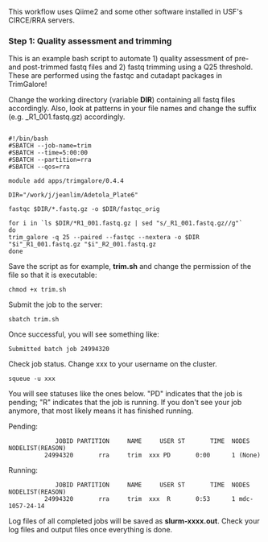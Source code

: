 This workflow uses Qiime2 and some other software installed in USF's CIRCE/RRA servers. 

### Step 1: Quality assessment and trimming

This is an example bash script to automate 1) quality assessment of pre- and post-trimmed fastq files and 2) fastq trimming using a Q25 threshold. These are performed using the fastqc and cutadapt packages in TrimGalore!

Change the working directory (variable **DIR**) containing all fastq files accordingly. Also, look at patterns in your file names and change the suffix (e.g. _R1_001.fastq.gz) accordingly.

```

#!/bin/bash
#SBATCH --job-name=trim
#SBATCH --time=5:00:00
#SBATCH --partition=rra
#SBATCH --qos=rra

module add apps/trimgalore/0.4.4

DIR="/work/j/jeanlim/Adetola_Plate6"

fastqc $DIR/*.fastq.gz -o $DIR/fastqc_orig

for i in `ls $DIR/*R1_001.fastq.gz | sed "s/_R1_001.fastq.gz//g"`
do
trim_galore -q 25 --paired --fastqc --nextera -o $DIR "$i"_R1_001.fastq.gz "$i"_R2_001.fastq.gz
done
```
Save the script as for example, **trim.sh** and change the permission of the file so that it is executable:

```
chmod +x trim.sh
```

Submit the job to the server:

```
sbatch trim.sh
```
Once successful, you will see something like:
```
Submitted batch job 24994320
```

Check job status. Change xxx to your username on the cluster.
```
squeue -u xxx
```
You will see statuses like the ones below. "PD" indicates that the job is pending; "R" indicates that the job is running. If you don't see your job anymore, that most likely means it has finished running.

Pending:

```
             JOBID PARTITION     NAME     USER ST       TIME  NODES NODELIST(REASON)
          24994320       rra     trim  xxx PD       0:00      1 (None)
```

Running:
```
             JOBID PARTITION     NAME     USER ST       TIME  NODES NODELIST(REASON)
          24994320       rra     trim  xxx  R       0:53      1 mdc-1057-24-14
```

Log files of all completed jobs will be saved as **slurm-xxxx.out**. Check your log files and output files once everything is done.


